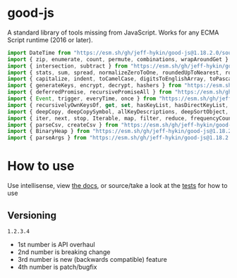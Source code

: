 # good-js

A standard library of tools missing from JavaScript. Works for any ECMA Script runtime (2016 or later).

```js
import DateTime from "https://esm.sh/gh/jeff-hykin/good-js@1.18.2.0/source/date.js"
import { zip, enumerate, count, permute, combinations, wrapAroundGet } from "https://esm.sh/gh/jeff-hykin/good-js@1.18.2.0/source/array.js"
import { intersection, subtract } from "https://esm.sh/gh/jeff-hykin/good-js@1.18.2.0/source/set.js"
import { stats, sum, spread, normalizeZeroToOne, roundedUpToNearest, roundedDownToNearest } from "https://esm.sh/gh/jeff-hykin/good-js@1.18.2.0/source/math.js"
import { capitalize, indent, toCamelCase, digitsToEnglishArray, toPascalCase, toKebabCase, toSnakeCase, toScreamingKebabCase, toScreamingSnakeCase, toRepresentation, toString, regex, findAll, iterativelyFindAll, escapeRegexMatch, escapeRegexReplace, extractFirst, isValidIdentifier, removeCommonPrefix, didYouMean } from "https://esm.sh/gh/jeff-hykin/good-js@1.18.2.0/source/string.js"
import { generateKeys, encrypt, decrypt, hashers } from "https://esm.sh/gh/jeff-hykin/good-js@1.18.2.0/source/encryption.js"
import { deferredPromise, recursivePromiseAll } from "https://esm.sh/gh/jeff-hykin/good-js@1.18.2.0/source/async.js"
import { Event, trigger, everyTime, once } from "https://esm.sh/gh/jeff-hykin/good-js@1.18.2.0/source/events.js"
import { recursivelyOwnKeysOf, get, set, hasKeyList, hasDirectKeyList, remove, merge, compareProperty, recursivelyIterateOwnKeysOf } from "https://esm.sh/gh/jeff-hykin/good-js@1.18.2.0/source/object.js"
import { deepCopy, deepCopySymbol, allKeyDescriptions, deepSortObject, shallowSortObject, isGeneratorObject,isAsyncIterable, isSyncIterable, isIterableTechnically, isSyncIterableObjectOrContainer, allKeys } from "https://esm.sh/gh/jeff-hykin/good-js@1.18.2.0/source/value.js"
import { iter, next, stop, Iterable, map, filter, reduce, frequencyCount, zip, count, enumerate, permute, combinations, slices, asyncIteratorToList, concurrentlyTransform, forkBy } from "https://esm.sh/gh/jeff-hykin/good-js@1.18.2.0/source/iterable.js"
import { parseCsv, createCsv } from "https://esm.sh/gh/jeff-hykin/good-js@1.18.2.0/source/csv.js"
import { BinaryHeap } from "https://esm.sh/gh/jeff-hykin/good-js@1.18.2.0/source/binary_heap.js"
import { parseArgs } from "https://esm.sh/gh/jeff-hykin/good-js@1.18.2.0/source/flattened/parse_args.js"
```


# How to use

Use intellisense, view [the docs](https://esm.sh/gh/jeff-hykin/good-js?doc), or source/take a look at the [tests](https://github.com/jeff-hykin/good-js/tree/master/tests) for how to use

## Versioning

`1.2.3.4`
- 1st number is API overhaul
- 2nd number is breaking change
- 3rd number is new (backwards compatible) feature 
- 4th number is patch/bugfix